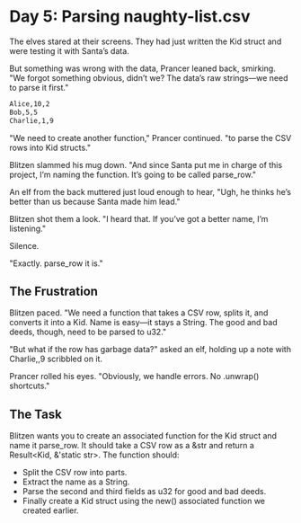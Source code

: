 # Day 5: Parsing naughty-list.csv

The elves stared at their screens. They had just written the Kid struct and were testing it with Santa’s data.

But something was wrong with the data, Prancer leaned back, smirking. "We forgot something obvious, didn’t we? The data’s raw strings—we need to parse it first."

```bash
Alice,10,2
Bob,5,5
Charlie,1,9
```

"We need to create another function," Prancer continued. "to parse the CSV rows into Kid structs."

Blitzen slammed his mug down. "And since Santa put me in charge of this project, I’m naming the function. It’s going to be called parse_row."

An elf from the back muttered just loud enough to hear, "Ugh, he thinks he’s better than us because Santa made him lead."

Blitzen shot them a look. "I heard that. If you’ve got a better name, I’m listening."

Silence.

"Exactly. parse_row it is."

## The Frustration

Blitzen paced. "We need a function that takes a CSV row, splits it, and converts it into a Kid. Name is easy—it stays a String. The good and bad deeds, though, need to be parsed to u32."

"But what if the row has garbage data?" asked an elf, holding up a note with Charlie,,9 scribbled on it.

Prancer rolled his eyes. "Obviously, we handle errors. No .unwrap() shortcuts."

## The Task

Blitzen wants you to create an associated function for the Kid struct and name it parse_row. It should take a CSV row as a &str and return a Result<Kid, &'static str>. The function should:

- Split the CSV row into parts.
- Extract the name as a String.
- Parse the second and third fields as u32 for good and bad deeds.
- Finally create a Kid struct using the new() associated function we created earlier.
